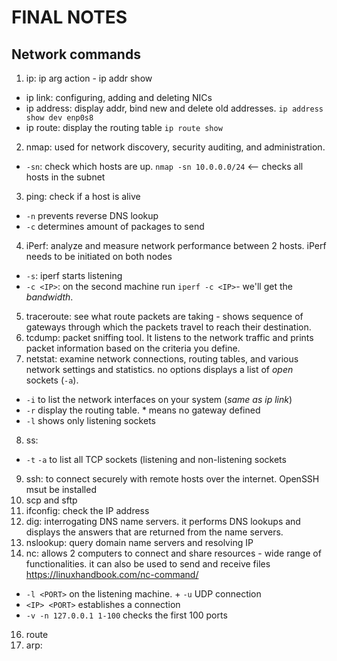 # FINAL NOTES

## Network commands

1. ip: ip arg action - ip addr show
  - ip link: configuring, adding and deleting NICs
  - ip address: display addr, bind new and delete old addresses. `ip address show dev enp0s8`
  - ip route: display the routing table `ip route show`
2. nmap: used for network discovery, security auditing, and administration. 
  - `-sn`: check which hosts are up. `nmap -sn 10.0.0.0/24` <-- checks all hosts in the subnet
3. ping: check if a host is alive
  - `-n` prevents reverse DNS lookup
  - `-c` determines amount of packages to send
4. iPerf: analyze and measure network performance between 2 hosts. iPerf needs to be initiated on both nodes
  - `-s`: iperf starts listening
  - `-c <IP>`: on the second machine run `iperf -c <IP>`- we'll get the _bandwidth_.
5. traceroute: see what route packets are taking - shows sequence of gateways through which the packets travel to reach their destination.
6. tcdump: packet sniffing tool. It listens to the network traffic and prints packet information based on the criteria you define.
7. netstat: examine network connections, routing tables, and various network settings and statistics. no options displays a list of _open_ sockets (`-a`).
  - `-i` to list the network interfaces on your system (_same as ip link_)
  - `-r` display the routing table. * means no gateway defined
  - `-l` shows only listening sockets
8. ss: 
  - `-t` `-a` to list all TCP sockets (listening and non-listening sockets
9. ssh: to connect securely with remote hosts over the internet. OpenSSH msut be installed
10. scp and sftp
11. ifconfig: check the IP address
12. dig: interrogating DNS name servers. it performs DNS lookups and displays the answers that are returned from the name servers.
13. nslookup: query domain name servers and resolving IP
14. nc: allows 2 computers to connect and share resources - wide range of functionalities. it can also be used to send and receive files <https://linuxhandbook.com/nc-command/>
  - `-l <PORT>` on the listening machine. + `-u` UDP connection
  - `<IP> <PORT>` establishes a connection
  - `-v -n 127.0.0.1 1-100` checks the first 100 ports
16. route
17. arp:

